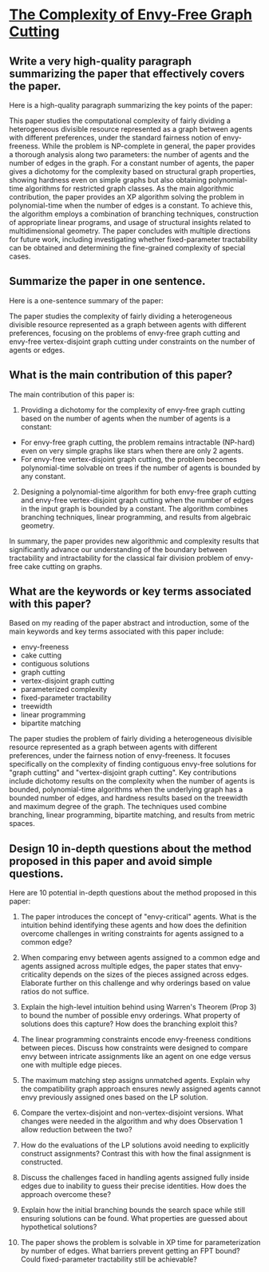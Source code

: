 # [The Complexity of Envy-Free Graph Cutting](https://arxiv.org/abs/2312.07043)

## Write a very high-quality paragraph summarizing the paper that effectively covers the paper.

 Here is a high-quality paragraph summarizing the key points of the paper:

This paper studies the computational complexity of fairly dividing a heterogeneous divisible resource represented as a graph between agents with different preferences, under the standard fairness notion of envy-freeness. While the problem is NP-complete in general, the paper provides a thorough analysis along two parameters: the number of agents and the number of edges in the graph. For a constant number of agents, the paper gives a dichotomy for the complexity based on structural graph properties, showing hardness even on simple graphs but also obtaining polynomial-time algorithms for restricted graph classes. As the main algorithmic contribution, the paper provides an XP algorithm solving the problem in polynomial-time when the number of edges is a constant. To achieve this, the algorithm employs a combination of branching techniques, construction of appropriate linear programs, and usage of structural insights related to multidimensional geometry. The paper concludes with multiple directions for future work, including investigating whether fixed-parameter tractability can be obtained and determining the fine-grained complexity of special cases.


## Summarize the paper in one sentence.

 Here is a one-sentence summary of the paper:

The paper studies the complexity of fairly dividing a heterogeneous divisible resource represented as a graph between agents with different preferences, focusing on the problems of envy-free graph cutting and envy-free vertex-disjoint graph cutting under constraints on the number of agents or edges.


## What is the main contribution of this paper?

 The main contribution of this paper is:

1) Providing a dichotomy for the complexity of envy-free graph cutting based on the number of agents when the number of agents is a constant:
- For envy-free graph cutting, the problem remains intractable (NP-hard) even on very simple graphs like stars when there are only 2 agents. 
- For envy-free vertex-disjoint graph cutting, the problem becomes polynomial-time solvable on trees if the number of agents is bounded by any constant.

2) Designing a polynomial-time algorithm for both envy-free graph cutting and envy-free vertex-disjoint graph cutting when the number of edges in the input graph is bounded by a constant. The algorithm combines branching techniques, linear programming, and results from algebraic geometry.

In summary, the paper provides new algorithmic and complexity results that significantly advance our understanding of the boundary between tractability and intractability for the classical fair division problem of envy-free cake cutting on graphs.


## What are the keywords or key terms associated with this paper?

 Based on my reading of the paper abstract and introduction, some of the main keywords and key terms associated with this paper include:

- envy-freeness
- cake cutting 
- contiguous solutions
- graph cutting
- vertex-disjoint graph cutting
- parameterized complexity
- fixed-parameter tractability
- treewidth
- linear programming
- bipartite matching

The paper studies the problem of fairly dividing a heterogeneous divisible resource represented as a graph between agents with different preferences, under the fairness notion of envy-freeness. It focuses specifically on the complexity of finding contiguous envy-free solutions for "graph cutting" and "vertex-disjoint graph cutting". Key contributions include dichotomy results on the complexity when the number of agents is bounded, polynomial-time algorithms when the underlying graph has a bounded number of edges, and hardness results based on the treewidth and maximum degree of the graph. The techniques used combine branching, linear programming, bipartite matching, and results from metric spaces.


## Design 10 in-depth questions about the method proposed in this paper and avoid simple questions.

 Here are 10 potential in-depth questions about the method proposed in this paper:

1. The paper introduces the concept of "envy-critical" agents. What is the intuition behind identifying these agents and how does the definition overcome challenges in writing constraints for agents assigned to a common edge?

2. When comparing envy between agents assigned to a common edge and agents assigned across multiple edges, the paper states that envy-criticality depends on the sizes of the pieces assigned across edges. Elaborate further on this challenge and why orderings based on value ratios do not suffice.  

3. Explain the high-level intuition behind using Warren's Theorem (Prop 3) to bound the number of possible envy orderings. What property of solutions does this capture? How does the branching exploit this?

4. The linear programming constraints encode envy-freeness conditions between pieces. Discuss how constraints were designed to compare envy between intricate assignments like an agent on one edge versus one with multiple edge pieces. 

5. The maximum matching step assigns unmatched agents. Explain why the compatibility graph approach ensures newly assigned agents cannot envy previously assigned ones based on the LP solution.

6. Compare the vertex-disjoint and non-vertex-disjoint versions. What changes were needed in the algorithm and why does Observation 1 allow reduction between the two?

7. How do the evaluations of the LP solutions avoid needing to explicitly construct assignments? Contrast this with how the final assignment is constructed.

8. Discuss the challenges faced in handling agents assigned fully inside edges due to inability to guess their precise identities. How does the approach overcome these?

9. Explain how the initial branching bounds the search space while still ensuring solutions can be found. What properties are guessed about hypothetical solutions?

10. The paper shows the problem is solvable in XP time for parameterization by number of edges. What barriers prevent getting an FPT bound? Could fixed-parameter tractability still be achievable?
